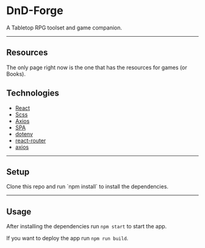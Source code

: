 <h1>DnD-Forge</h1>
A Tabletop RPG toolset and game companion.

---

<h2>Resources</h2>
The only page right now is the one that has the resources for games (or Books).

<h2>Technologies</h2>

- [React](https://facebook.github.io/react/)
- [Scss](http://sass-lang.com/)
- [Axios](https://www.npmjs.com/package/axios)
- [SPA](https://en.wikipedia.org/wiki/Single-page_application)
- [dotenv](https://www.npmjs.com/package/dotenv)
- [react-router](https://reactrouter.com)
- [axios](https://www.npmjs.com/package/axios)

---

<h2>Setup</h2>
Clone this repo and run `npm install` to install the dependencies.

---

<h2>Usage</h2>

After installing the dependencies run `npm start` to start the app.

If you want to deploy the app run `npm run build`.
